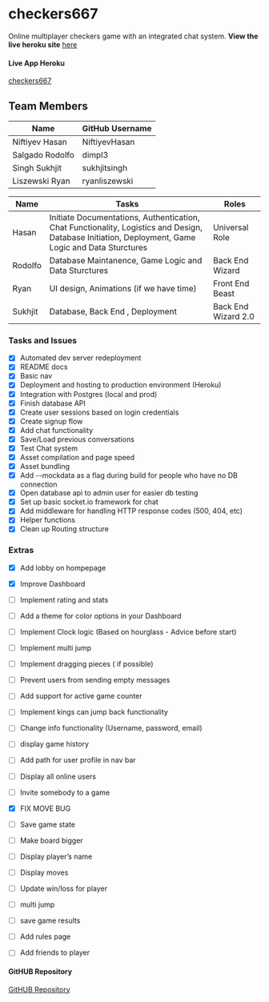 # checkers667

Online multiplayer checkers game with an integrated chat system.
**View the live heroku site** [here](https://checkers667.herokuapp.com/)


#### Live App Heroku

[checkers667](https://checkers667.herokuapp.com/)

## Team Members

| Name | GitHub Username |
| ------ | ------ |
| Niftiyev Hasan | NiftiyevHasan |
| Salgado Rodolfo | dimpl3 |
| Singh Sukhjit | sukhjitsingh |
| Liszewski Ryan | ryanliszewski |


| Name | Tasks | Roles |
| ------ | ------ | ------ |
| Hasan | Initiate Documentations, Authentication, Chat Functionality, Logistics and Design, Database Initiation, Deployment, Game Logic and Data Sturctures | Universal Role |
| Rodolfo | Database Maintanence, Game Logic and Data Sturctures | Back End Wizard |
| Ryan | UI design, Animations (if we have time) | Front End Beast |
| Sukhjit | Database, Back End , Deployment | Back End Wizard 2.0 |

### Tasks and Issues

- [x] Automated dev server redeployment
- [x] README docs
- [x] Basic nav
- [x] Deployment and hosting to production environment (Heroku)
- [x] Integration with Postgres (local and prod)
- [x] Finish database API
- [x] Create user sessions based on login credentials
- [x] Create signup flow
- [x] Add chat functionality
- [x] Save/Load previous conversations
- [x] Test Chat system
- [x] Asset compilation and page speed
- [x] Asset bundling
- [x] Add --mockdata as a flag during build for people who have no DB connection
- [x] Open database api to admin user for easier db testing
- [x] Set up basic socket.io framework for chat
- [x] Add middleware for handling HTTP response codes (500, 404, etc)
- [x] Helper functions
- [x] Clean up Routing structure

### Extras

- [x] Add lobby on hompepage
- [x] Improve Dashboard
- [ ] Implement rating and stats
- [ ] Add a theme for color options in your Dashboard
- [ ] Implement Clock logic (Based on hourglass - Advice before start)
- [ ] Implement multi jump
- [ ] Implement dragging pieces ( if possible)
- [ ] Prevent users from sending empty messages
- [ ] Add support for active game counter
- [ ] Implement kings can jump back functionality
- [ ] Change info functionality (Username, password, email)
- [ ] display game history
- [ ] Add path for user profile in nav bar
- [ ] Display all online users
- [ ] Invite somebody to a game

- [x] FIX MOVE BUG
- [ ] Save game state
- [ ] Make board bigger
- [ ] Display player’s name
- [ ] Display moves
- [ ] Update win/loss for player
- [ ] multi jump
- [ ] save game results

- [ ] Add rules page
- [ ] Add friends to player









#### GitHUB Repository

[GitHUB Repository](https://github.com/sfsu-csc-667-fall-2017/term-project-fall-2017-teamD-checkers)
